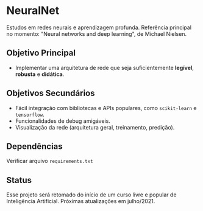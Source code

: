 # NeuralNet
Estudos em redes neurais e aprendizagem profunda. Referência principal no momento: "Neural networks and deep learning", de Michael Nielsen.

## Objetivo Principal
- Implementar uma arquitetura de rede que seja suficientemente **legível**, **robusta** e **didática**.

## Objetivos Secundários
- Fácil integração com bibliotecas e APIs populares, como `scikit-learn` e `tensorflow`.
- Funcionalidades de debug amigáveis.
- Visualização da rede (arquitetura geral, treinamento, predição).

## Dependências

Verificar arquivo `requirements.txt`

## Status

Esse projeto será retomado do início de um curso livre e popular de Inteligência Artificial. Próximas atualizações em julho/2021.
